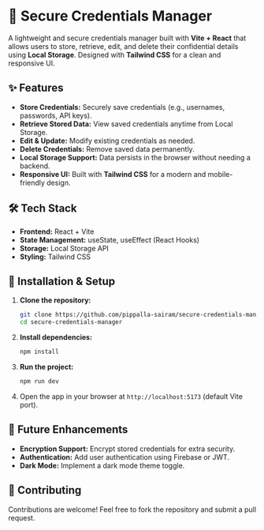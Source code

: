 # 🔐 Secure Credentials Manager  

A lightweight and secure credentials manager built with **Vite + React** that allows users to store, retrieve, edit, and delete their confidential details using **Local Storage**. Designed with **Tailwind CSS** for a clean and responsive UI.

## ✨ Features  

- **Store Credentials:** Securely save credentials (e.g., usernames, passwords, API keys).  
- **Retrieve Stored Data:** View saved credentials anytime from Local Storage.  
- **Edit & Update:** Modify existing credentials as needed.  
- **Delete Credentials:** Remove saved data permanently.  
- **Local Storage Support:** Data persists in the browser without needing a backend.  
- **Responsive UI:** Built with **Tailwind CSS** for a modern and mobile-friendly design.  

## 🛠 Tech Stack  

- **Frontend:** React + Vite  
- **State Management:** useState, useEffect (React Hooks)  
- **Storage:** Local Storage API  
- **Styling:** Tailwind CSS  

## 🚀 Installation & Setup  

1. **Clone the repository:**  
   ```sh
   git clone https://github.com/pippalla-sairam/secure-credentials-manager.git
   cd secure-credentials-manager
   ```

2. **Install dependencies:**  
   ```sh
   npm install
   ```

3. **Run the project:**  
   ```sh
   npm run dev
   ```

4. Open the app in your browser at `http://localhost:5173` (default Vite port).

## 🎯 Future Enhancements  

- **Encryption Support:** Encrypt stored credentials for extra security.  
- **Authentication:** Add user authentication using Firebase or JWT.  
- **Dark Mode:** Implement a dark mode theme toggle.  

## 🤝 Contributing  

Contributions are welcome! Feel free to fork the repository and submit a pull request.
